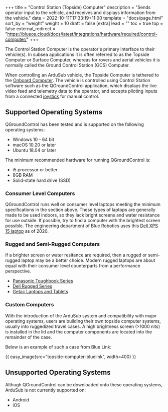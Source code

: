 +++
title = "Control Station (Topside) Computer"
description = "Sends operator input to the vehicle, and receives and displays information from the vehicle."
date = 2022-10-11T17:33:19+11:00
template = "docs/page.html"
sort_by = "weight"
weight = 10
draft = false
[extra]
lead = ""
toc = true
top = false
external_redirect = "https://blueos.cloud/docs/latest/integrations/hardware/required/control-computer/"
+++

The Control Station Computer is the operator's primary interface to their vehicle(s). In subsea applications it is often referred to as the Topside Computer or Surface Computer, whereas for rovers and aerial vehicles it is normally called the Ground Control Station (GCS) Computer.

When controlling an ArduSub vehicle, the Topside Computer is tethered to the [Onboard Computer](../onboard-computer/). The vehicle is controlled using Control Station software such as the QGroundControl application, which displays the live video feed and telemetry data to the operator, and accepts piloting inputs from a connected [joystick](../joystick) for manual control.

## Supported Operating Systems

QGroundControl has been tested and is supported on the following operating systems:

* Windows 10 - 64 bit
* macOS 10.20 or later
* Ubuntu 18.04 or later

The minimum recommended hardware for running QGroundControl is:

* i5 processor or better
* 8GB RAM
* Solid-state hard drive (SSD)

### Consumer Level Computers

QGroundControl runs well on consumer level laptops meeting the minimum specifications in the section above. These types of laptops are generally made to be used indoors, so they lack bright screens and water resistance for use outside. If possible, try to find a computer with the brightest screen possible. The engineering department of Blue Robotics uses this [Dell XPS 15 laptop](https://www.dell.com/en-us/shop/dell-laptops/new-xps-15-laptop/spd/xps-15-7590-laptop/XNber5cr656Ps?view=configurations&configurationid=55d274d4-e828-4110-b161-3acaa604d481) as of 2020.

### Rugged and Semi-Rugged Computers

If a brighter screen or water resitance are required, then a rugged or semi-rugged laptop may be a better choice. Modern rugged laptops are about equal with their consumer level counterparts from a performance perspective.

* [Panasonic Toughbook Series](https://na.panasonic.com/us/computers-tablets-handhelds)
* [Dell Rugged Series](https://www.dell.com/en-us/work/learn/rugged)
* [Getac Laptops and Tablets](https://www.getac.com/)

### Custom Computers

With the introduction of the ArduSub system and compatibility with major operating systems, users are building their own topside computer systems, usually into ruggedized travel cases. A high brightness screen (>1000 nits) is installed in the lid and the computer components are located into the remainder of the case. 

Below is an example of such a case from Blue Link:

{{ easy_image(src="topside-computer-bluelink", width=400) }}

## Unsupported Operating Systems

Althugh QGroundControl can be downloaded onto these operating systems, ArduSub is not currently supported on:

* Android
* iOS
